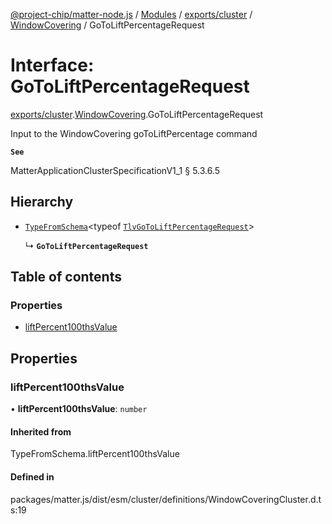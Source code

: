 [@project-chip/matter-node.js](../README.md) / [Modules](../modules.md) / [exports/cluster](../modules/exports_cluster.md) / [WindowCovering](../modules/exports_cluster.WindowCovering.md) / GoToLiftPercentageRequest

# Interface: GoToLiftPercentageRequest

[exports/cluster](../modules/exports_cluster.md).[WindowCovering](../modules/exports_cluster.WindowCovering.md).GoToLiftPercentageRequest

Input to the WindowCovering goToLiftPercentage command

**`See`**

MatterApplicationClusterSpecificationV1_1 § 5.3.6.5

## Hierarchy

- [`TypeFromSchema`](../modules/exports_tlv.md#typefromschema)\<typeof [`TlvGoToLiftPercentageRequest`](../modules/exports_cluster.WindowCovering.md#tlvgotoliftpercentagerequest)\>

  ↳ **`GoToLiftPercentageRequest`**

## Table of contents

### Properties

- [liftPercent100thsValue](exports_cluster.WindowCovering.GoToLiftPercentageRequest.md#liftpercent100thsvalue)

## Properties

### liftPercent100thsValue

• **liftPercent100thsValue**: `number`

#### Inherited from

TypeFromSchema.liftPercent100thsValue

#### Defined in

packages/matter.js/dist/esm/cluster/definitions/WindowCoveringCluster.d.ts:19
